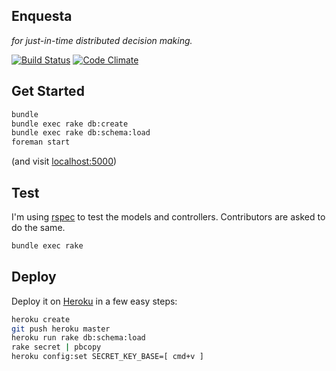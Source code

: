 ## Enquesta

_for just-in-time distributed decision making._

[![Build Status](https://travis-ci.org/d-cent/enquesta.png)](https://travis-ci.org/d-cent/enquesta)
[![Code Climate](https://codeclimate.com/github/d-cent/enquesta.png)](https://codeclimate.com/github/d-cent/enquesta)

## Get Started

```bash
bundle
bundle exec rake db:create
bundle exec rake db:schema:load
foreman start
```

(and visit [localhost:5000](http://localhost:5000))

## Test

I'm using [rspec](http://rspec.info/) to test the models and controllers. Contributors are asked to do the same.

```bash
bundle exec rake
```

## Deploy

Deploy it on [Heroku](http://heroku.com) in a few easy steps:

```bash
heroku create
git push heroku master
heroku run rake db:schema:load
rake secret | pbcopy
heroku config:set SECRET_KEY_BASE=[ cmd+v ]
```